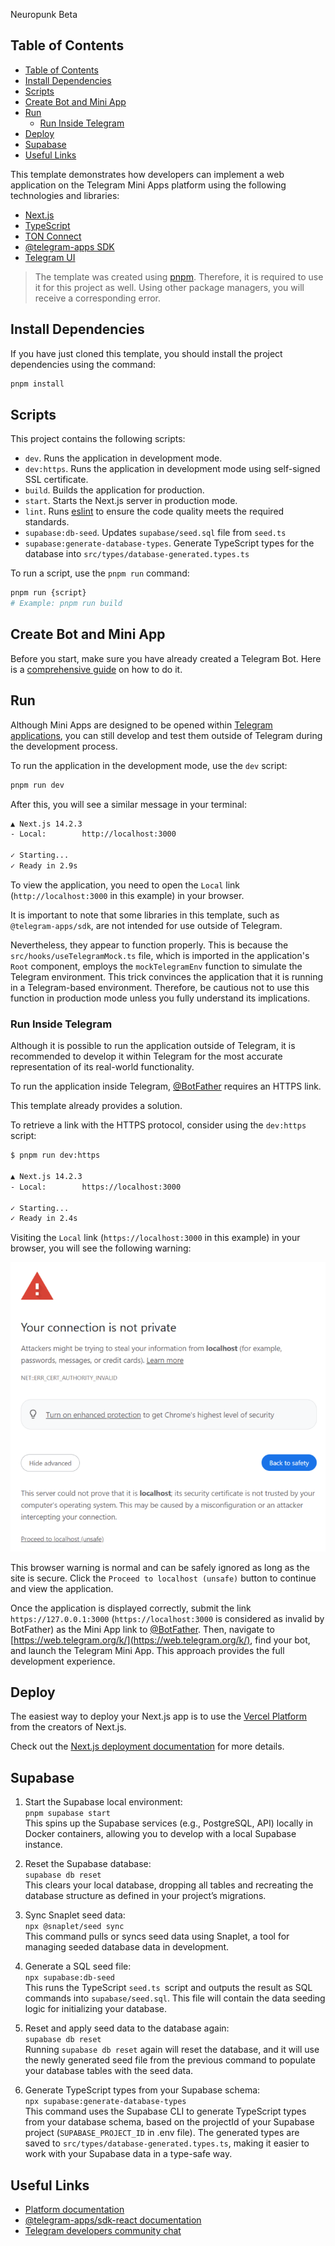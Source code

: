 Neuropunk Beta

## Table of Contents

- [Table of Contents](#table-of-contents)
- [Install Dependencies](#install-dependencies)
- [Scripts](#scripts)
- [Create Bot and Mini App](#create-bot-and-mini-app)
- [Run](#run)
  - [Run Inside Telegram](#run-inside-telegram)
- [Deploy](#deploy)
- [Supabase](#supabase)
- [Useful Links](#useful-links)

This template demonstrates how developers can implement a web application on the
Telegram Mini Apps platform using the following technologies and libraries:

- [Next.js](https://nextjs.org/)
- [TypeScript](https://www.typescriptlang.org/)
- [TON Connect](https://docs.ton.org/develop/dapps/ton-connect/overview)
- [@telegram-apps SDK](https://docs.telegram-mini-apps.com/packages/telegram-apps-sdk/2-x)
- [Telegram UI](https://github.com/Telegram-Mini-Apps/TelegramUI)

> The template was created using [pnpm](https://pnpm.io/). Therefore, it is
> required to use it for this project as well. Using other package managers, you
> will receive a corresponding error.

## Install Dependencies

If you have just cloned this template, you should install the project
dependencies using the command:

```Bash
pnpm install
```

## Scripts

This project contains the following scripts:

- `dev`. Runs the application in development mode.
- `dev:https`. Runs the application in development mode using self-signed SSL
  certificate.
- `build`. Builds the application for production.
- `start`. Starts the Next.js server in production mode.
- `lint`. Runs [eslint](https://eslint.org/) to ensure the code quality meets
  the required
  standards.
- `supabase:db-seed`. Updates `supabase/seed.sql` file from `seed.ts`
- `supabase:generate-database-types`. Generate TypeScript types for the database into `src/types/database-generated.types.ts`

To run a script, use the `pnpm run` command:

```Bash
pnpm run {script}
# Example: pnpm run build
```

## Create Bot and Mini App

Before you start, make sure you have already created a Telegram Bot. Here is
a [comprehensive guide](https://docs.telegram-mini-apps.com/platform/creating-new-app)
on how to do it.

## Run

Although Mini Apps are designed to be opened
within [Telegram applications](https://docs.telegram-mini-apps.com/platform/about#supported-applications),
you can still develop and test them outside of Telegram during the development
process.

To run the application in the development mode, use the `dev` script:

```bash
pnpm run dev
```

After this, you will see a similar message in your terminal:

```bash
▲ Next.js 14.2.3
- Local:        http://localhost:3000

✓ Starting...
✓ Ready in 2.9s
```

To view the application, you need to open the `Local`
link (`http://localhost:3000` in this example) in your browser.

It is important to note that some libraries in this template, such as
`@telegram-apps/sdk`, are not intended for use outside of Telegram.

Nevertheless, they appear to function properly. This is because the
`src/hooks/useTelegramMock.ts` file, which is imported in the application's
`Root` component, employs the `mockTelegramEnv` function to simulate the
Telegram environment. This trick convinces the application that it is
running in a Telegram-based environment. Therefore, be cautious not to use this
function in production mode unless you fully understand its implications.

### Run Inside Telegram

Although it is possible to run the application outside of Telegram, it is
recommended to develop it within Telegram for the most accurate representation
of its real-world functionality.

To run the application inside Telegram, [@BotFather](https://t.me/botfather)
requires an HTTPS link.

This template already provides a solution.

To retrieve a link with the HTTPS protocol, consider using the `dev:https`
script:

```bash
$ pnpm run dev:https

▲ Next.js 14.2.3
- Local:        https://localhost:3000

✓ Starting...
✓ Ready in 2.4s
```

Visiting the `Local` link (`https://localhost:3000` in this example) in your
browser, you will see the following warning:

![SSL Warning](assets/ssl-warning.png)

This browser warning is normal and can be safely ignored as long as the site is
secure. Click the `Proceed to localhost (unsafe)` button to continue and view
the application.

Once the application is displayed correctly, submit the
link `https://127.0.0.1:3000` (`https://localhost:3000` is considered as invalid
by BotFather) as the Mini App link to [@BotFather](https://t.me/botfather).
Then, navigate to [https://web.telegram.org/k/](https://web.telegram.org/k/),
find your bot, and launch the Telegram Mini App. This approach provides the full
development experience.

## Deploy

The easiest way to deploy your Next.js app is to use
the [Vercel Platform](https://vercel.com/new?utm_medium=default-template&filter=next.js&utm_source=create-next-app&utm_campaign=create-next-app-readme)
from the creators of Next.js.

Check out
the [Next.js deployment documentation](https://nextjs.org/docs/deployment) for
more details.

## Supabase
1. Start the Supabase local environment:\
`pnpm supabase start` \
This spins up the Supabase services (e.g., PostgreSQL, API) locally in Docker containers, allowing you to develop with a local Supabase instance.

2. Reset the Supabase database: \
`supabase db reset` \
This clears your local database, dropping all tables and recreating the database structure as defined in your project’s migrations.

3. Sync Snaplet seed data: \
`npx @snaplet/seed sync` \
This command pulls or syncs seed data using Snaplet, a tool for managing seeded database data in development.

4. Generate a SQL seed file: \
`npx supabase:db-seed` \
This runs the TypeScript `seed.ts `script and outputs the result as SQL commands into `supabase/seed.sql`. This file will contain the data seeding logic for initializing your database.

5. Reset and apply seed data to the database again: \
`supabase db reset` \
Running `supabase db reset` again will reset the database, and it will use the newly generated seed file from the previous command to populate your database tables with the seed data.

6. Generate TypeScript types from your Supabase schema: \
`npx supabase:generate-database-types` \
This command uses the Supabase CLI to generate TypeScript types from your database schema, based on the projectId of your Supabase project (`SUPABASE_PROJECT_ID` in .env file). The generated types are saved to `src/types/database-generated.types.ts`, making it easier to work with your Supabase data in a type-safe way.

## Useful Links

- [Platform documentation](https://docs.telegram-mini-apps.com/)
- [@telegram-apps/sdk-react documentation](https://docs.telegram-mini-apps.com/packages/telegram-apps-sdk-react)
- [Telegram developers community chat](https://t.me/devs)